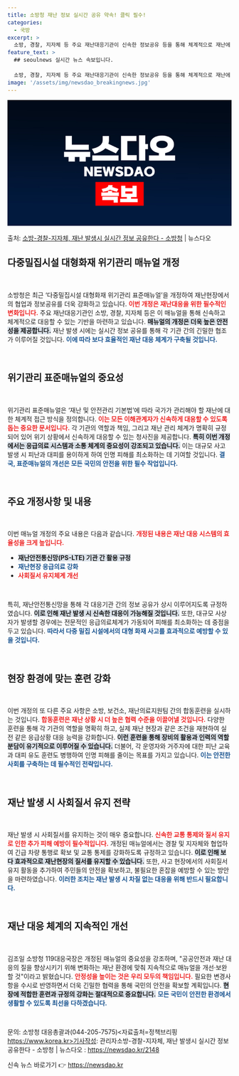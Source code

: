 ```yaml
---
title: 소방청 재난 정보 실시간 공유 약속! 클릭 필수!
categories:
  - 국방
excerpt: >
  소방, 경찰, 지자체 등 주요 재난대응기관이 신속한 정보공유 등을 통해 체계적으로 재난에 대응한다. 소방청은…
feature_text: >
  ## seoulnews 실시간 뉴스 속보입니다.

  소방, 경찰, 지자체 등 주요 재난대응기관이 신속한 정보공유 등을 통해 체계적으로 재난에 대응한다. 소방청은…
image: '/assets/img/newsdao_breakingnews.jpg'
---
```


![뉴스다오 속보](/assets/img/newsdao_breakingnews.jpg)

<p>출처: <a href="https://newsdao.kr/2148" rel="dofollow">소방-경찰-지자체, 재난 발생시 실시간 정보 공유한다 - 소방청</a> | 뉴스다오</p>

<h2 data-ke-size="size26">다중밀집시설 대형화재 위기관리 매뉴얼 개정</h2>

<p data-ke-size="size16">&nbsp;</p>

소방청은 최근 ‘다중밀집시설 대형화재 위기관리 표준매뉴얼’을 개정하여 재난현장에서의 협업과 정보공유를 더욱 강화하고 있습니다. <b><span style="color: #ee2323;">이번 개정은 재난대응을 위한 필수적인 변화입니다.</span></b> 주요 재난대응기관인 소방, 경찰, 지자체 등은 이 매뉴얼을 통해 신속하고 체계적으로 대응할 수 있는 기반을 마련하고 있습니다. <b><span style="background-color: #21538527;">매뉴얼의 개정은 더욱 높은 안전성을 제공합니다.</span></b> 재난 발생 시에는 실시간 정보 공유를 통해 각 기관 간의 긴밀한 협조가 이루어질 것입니다. <b><span style="color: #1a5490;">이에 따라 보다 효율적인 재난 대응 체계가 구축될 것입니다.</span></b>

<p data-ke-size="size16">&nbsp;</p>

<h2 data-ke-size="size26">위기관리 표준매뉴얼의 중요성</h2>

<p data-ke-size="size16">&nbsp;</p>

위기관리 표준매뉴얼은 ‘재난 및 안전관리 기본법’에 따라 국가가 관리해야 할 재난에 대한 체계적 접근 방식을 정의합니다. <b><span style="color: #ee2323;">이는 모든 이해관계자가 신속하게 대응할 수 있도록 돕는 중요한 문서입니다.</span></b> 각 기관의 역할과 책임, 그리고 재난 관리 체계가 명확히 규정되어 있어 위기 상황에서 신속하게 대응할 수 있는 청사진을 제공합니다. <b><span style="background-color: #21538527;">특히 이번 개정에서는 응급의료 시스템과 소통 체계의 중요성이 강조되고 있습니다.</span></b> 이는 대규모 사고 발생 시 피난과 대피를 용이하게 하여 인명 피해를 최소화하는 데 기여할 것입니다. <b><span style="color: #1a5490;">결국, 표준매뉴얼의 개선은 모든 국민의 안전을 위한 필수 작업입니다.</span></b>

<p data-ke-size="size16">&nbsp;</p>

<h2 data-ke-size="size26">주요 개정사항 및 내용</h2>

<p data-ke-size="size16">&nbsp;</p>

이번 매뉴얼 개정의 주요 내용은 다음과 같습니다. <b><span style="color: #ee2323;">개정된 내용은 재난 대응 시스템의 효율성을 크게 높입니다.</span></b> 

<ul>
    <li><b><span style="background-color: #21538527;">재난안전통신망(PS-LTE) 기관 간 활용 규정</span></b></li>
    <li><b><span style="color: #1a5490;">재난현장 응급의료 강화</span></b></li>
    <li><b><span style="color: #ee2323;">사회질서 유지체계 개선</span></b></li>
</ul>

<p data-ke-size="size16">&nbsp;</p>

특히, 재난안전통신망을 통해 각 대응기관 간의 정보 공유가 상시 이루어지도록 규정하였습니다. <b><span style="background-color: #21538527;">이로 인해 재난 발생 시 신속한 대응이 가능해질 것입니다.</span></b> 또한, 대규모 사상자가 발생할 경우에는 전문적인 응급의료체계가 가동되어 피해를 최소화하는 데 중점을 두고 있습니다. <b><span style="color: #1a5490;">따라서 다중 밀집 시설에서의 대형 화재 사고를 효과적으로 예방할 수 있을 것입니다.</span></b> 

<p data-ke-size="size16">&nbsp;</p>

<h2 data-ke-size="size26">현장 환경에 맞는 훈련 강화</h2>

<p data-ke-size="size16">&nbsp;</p>

이번 개정의 또 다른 주요 사항은 소방, 보건소, 재난의료지원팀 간의 합동훈련을 실시하는 것입니다. <b><span style="color: #ee2323;">합동훈련은 재난 상황 시 더 높은 협력 수준을 이끌어낼 것입니다.</span></b> 다양한 훈련을 통해 각 기관의 역할을 명확히 하고, 실제 재난 현장과 같은 조건을 재현하여 실전 같은 응급상황 대응 능력을 강화합니다. <b><span style="background-color: #21538527;">이런 훈련을 통해 장비의 활용과 인력의 역할 분담이 유기적으로 이루어질 수 있습니다.</span></b> 더불어, 각 운영자와 거주자에 대한 피난 교육과 대피 유도 훈련도 병행하여 인명 피해를 줄이는 목표를 가지고 있습니다. <b><span style="color: #1a5490;">이는 안전한 사회를 구축하는 데 필수적인 전략입니다.</span></b>

<p data-ke-size="size16">&nbsp;</p>

<h2 data-ke-size="size26">재난 발생 시 사회질서 유지 전략</h2>

<p data-ke-size="size16">&nbsp;</p>

재난 발생 시 사회질서를 유지하는 것이 매우 중요합니다. <b><span style="color: #ee2323;">신속한 교통 통제와 질서 유지로 인한 추가 피해 예방이 필수적입니다.</span></b> 개정된 매뉴얼에서는 경찰 및 지자체와 협업하여 긴급 차량 통행로 확보 및 교통 통제를 강화하도록 규정하고 있습니다. <b><span style="background-color: #21538527;">이로 인해 보다 효과적으로 재난현장의 질서를 유지할 수 있습니다.</span></b> 또한, 사고 현장에서의 사회질서 유지 활동을 추가하여 주민들의 안전을 확보하고, 불필요한 혼잡을 예방할 수 있는 방안을 마련하였습니다. <b><span style="color: #1a5490;">이러한 조치는 재난 발생 시 차질 없는 대응을 위해 반드시 필요합니다.</span></b>

<p data-ke-size="size16">&nbsp;</p>

<h2 data-ke-size="size26">재난 대응 체계의 지속적인 개선</h2>

<p data-ke-size="size16">&nbsp;</p>

김조일 소방청 119대응국장은 개정된 매뉴얼의 중요성을 강조하며, "공공안전과 재난 대응의 질을 향상시키기 위해 변화하는 재난 환경에 맞춰 지속적으로 매뉴얼을 개선·보완할 것"이라고 밝혔습니다. <b><span style="color: #ee2323;">안정성을 높이는 것은 우리 모두의 책임입니다.</span></b> 필요한 변경사항을 수시로 반영하면서 더욱 긴밀한 협력을 통해 국민의 안전을 확보할 계획입니다. <b><span style="background-color: #21538527;">현장에 적합한 훈련과 규정의 강화는 절대적으로 중요합니다.</span></b> <b><span style="color: #1a5490;">모든 국민이 안전한 환경에서 생활할 수 있도록 최선을 다하겠습니다.</span></b>

<p data-ke-size="size16">&nbsp;</p>

문의: 소방청 대응총괄과(044-205-7575)<자료출처=정책브리핑 https://www.korea.kr>기사작성: 관리자소방-경찰-지자체, 재난 발생시 실시간 정보 공유한다 - 소방청 | 뉴스다오  : https://newsdao.kr/2148 

신속 뉴스 바로가기 👉 <a href="https://newsdao.kr" rel="dofollow">https://newsdao.kr</a>


